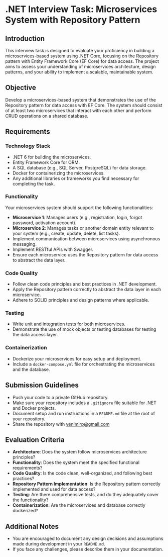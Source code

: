 # .NET Interview Task: Microservices System with Repository Pattern

## Introduction

This interview task is designed to evaluate your proficiency in building a microservices-based system using .NET Core, focusing on the Repository pattern with Entity Framework Core (EF Core) for data access. The project aims to assess your understanding of microservices architecture, design patterns, and your ability to implement a scalable, maintainable system.

## Objective

Develop a microservices-based system that demonstrates the use of the Repository pattern for data access with EF Core. The system should consist of at least two microservices that interact with each other and perform CRUD operations on a shared database.

## Requirements

### Technology Stack

- .NET 6 for building the microservices.
- Entity Framework Core for ORM.
- A SQL database (e.g., SQL Server, PostgreSQL) for data storage.
- Docker for containerizing the microservices.
- Any additional libraries or frameworks you find necessary for completing the task.

### Functionality

Your microservices system should support the following functionalities:

- **Microservice 1**: Manages users (e.g., registration, login, forgot password, activation account).
- **Microservice 2**: Manages tasks or another domain entity relevant to your system (e.g., create, update, delete, list tasks).
- Implement communication between microservices using asynchronous messaging.
- Implement RESTful APIs with Swagger.
- Ensure each microservice uses the Repository pattern for data access to abstract the data layer.

### Code Quality

- Follow clean code principles and best practices in .NET development.
- Apply the Repository pattern correctly to abstract the data layer in each microservice.
- Adhere to SOLID principles and design patterns where applicable.

### Testing

- Write unit and integration tests for both microservices.
- Demonstrate the use of mock objects or testing databases for testing the data access layer.

### Containerization

- Dockerize your microservices for easy setup and deployment.
- Include a `docker-compose.yml` file for orchestrating the microservices and the database.

## Submission Guidelines

- Push your code to a private GitHub repository.
- Make sure your repository includes a `.gitignore` file suitable for .NET and Docker projects.
- Document setup and run instructions in a `README.md` file at the root of your repository.
- Share the repository with venimirp@gmail.com

## Evaluation Criteria

- **Architecture**: Does the system follow microservices architecture principles?
- **Functionality**: Does the system meet the specified functional requirements?
- **Code Quality**: Is the code clean, well-organized, and following best practices?
- **Repository Pattern Implementation**: Is the Repository pattern correctly implemented and used for data access?
- **Testing**: Are there comprehensive tests, and do they adequately cover the functionality?
- **Containerization**: Are the microservices and database correctly dockerized?

## Additional Notes

- You are encouraged to document any design decisions and assumptions made during development in your `README.md`.
- If you face any challenges, please describe them in your documentation.
